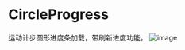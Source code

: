 # CircleProgress
运动计步圆形进度条加载，带刷新进度功能。
![image](https://github.com/sowhat321/CircleProgress/blob/master/image.gif)
